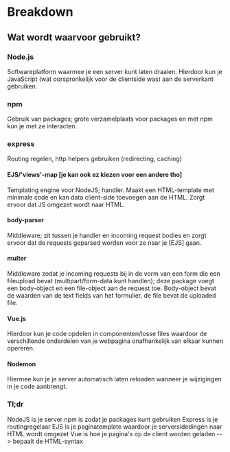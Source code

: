 # Breakdown
## Wat wordt waarvoor gebruikt?

### Node.js
Softwareplatform waarmee je een server kunt laten draaien.
Hierdoor kun je JavaScript (wat oorspronkelijk voor de clientside was) aan de serverkant gebruiken.

### npm
Gebruik van packages; grote verzamelplaats voor packages en met npm kun je met ze interacten.

### express
Routing regelen, http helpers gebruiken (redirecting, caching)

#### EJS/'views'-map [je kan ook ez kiezen voor een andere tho]
Templating engine voor NodeJS; handler. Maakt een HTML-template met minimale code en kan data client-side toevoegen aan de HTML. Zorgt ervoor dat JS omgezet wordt naar HTML.

#### body-parser
Middleware; zit tussen je handler en incoming request bodies en zorgt ervoor dat de requests geparsed worden voor ze naar je [EJS] gaan.

#### multer
Middleware zodat je incoming requests bij in de vorm van een form die een fileupload bevat (multipart/form-data kunt handlen); deze package voegt een body-object en een file-object aan de request toe. Body-object bevat de waarden van de text fields van het formulier, de file bevat de uploaded file.

#### Vue.js
Hierdoor kun je code opdelen in componenten/losse files waardoor de verschillende onderdelen van je webpagina onafhankelijk van elkaar kunnen opereren.

#### Nodemon
Hiermee kun je je server automatisch laten reloaden wanneer je wijzigingen in je code aanbrengt.


### Tl;dr
NodeJS is je server
npm is zodat je packages kunt gebruiken
Express is je routingregelaar
EJS is je paginatemplate waardoor je serversidedingen naar HTML wordt omgezet
Vue is hoe je pagina's op de client worden geladen --> bepaalt de HTML-syntax
